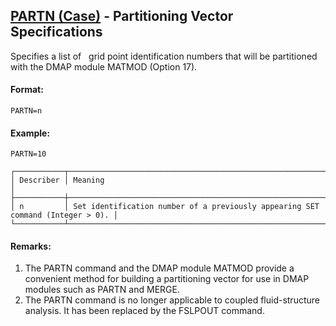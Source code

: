 ## [PARTN (Case)](https://nexus.hexagon.com/documentationcenter/bundle/MSC_Nastran_2022.4/page/Nastran_Combined_Book/qrg/casecontrol4a/TOC.PARTN.Case.xhtml) - Partitioning Vector Specifications

Specifies a list of   grid point identification numbers that will be partitioned with the DMAP module MATMOD (Option 17).

#### Format:

```nastran
PARTN=n
```

#### Example:

```nastran
PARTN=10
```

```text
┌───────────┬────────────────────────────────────────────────────────────────────────────────┐
│ Describer │ Meaning                                                                        │
├───────────┼────────────────────────────────────────────────────────────────────────────────┤
│ n         │ Set identification number of a previously appearing SET command (Integer > 0). │
└───────────┴────────────────────────────────────────────────────────────────────────────────┘
```

#### Remarks:

1. The PARTN command and the DMAP module MATMOD provide a convenient method for building a partitioning vector for use in DMAP modules such as PARTN and MERGE.
2. The PARTN command is no longer applicable to coupled fluid-structure analysis. It has been replaced by the FSLPOUT command.
